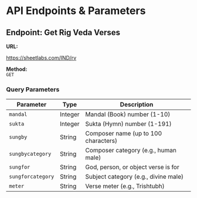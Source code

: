 # API Endpoints & Parameters

## Endpoint: Get Rig Veda Verses
**URL:**  

https://sheetlabs.com/IND/rv

**Method:**  
`GET`

### Query Parameters
| Parameter         | Type      | Description                              |
|------------------|-----------|------------------------------------------|
| `mandal`         | Integer   | Mandal (Book) number (1-10)               |
| `sukta`          | Integer   | Sukta (Hymn) number (1-191)                |
| `sungby`         | String    | Composer name (up to 100 characters)      |
| `sungbycategory` | String    | Composer category (e.g., human male)      |
| `sungfor`        | String    | God, person, or object verse is for       |
| `sungforcategory`| String    | Subject category (e.g., divine male)      |
| `meter`          | String    | Verse meter (e.g., Trishtubh)             |


